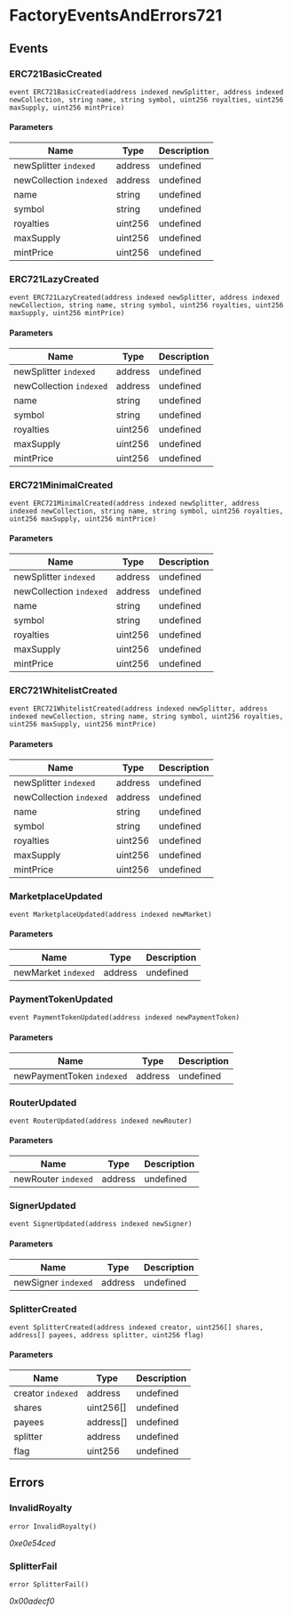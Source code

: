 # FactoryEventsAndErrors721

## Events

### ERC721BasicCreated

```solidity
event ERC721BasicCreated(address indexed newSplitter, address indexed newCollection, string name, string symbol, uint256 royalties, uint256 maxSupply, uint256 mintPrice)
```

#### Parameters

| Name                    | Type    | Description |
| ----------------------- | ------- | ----------- |
| newSplitter `indexed`   | address | undefined   |
| newCollection `indexed` | address | undefined   |
| name                    | string  | undefined   |
| symbol                  | string  | undefined   |
| royalties               | uint256 | undefined   |
| maxSupply               | uint256 | undefined   |
| mintPrice               | uint256 | undefined   |

### ERC721LazyCreated

```solidity
event ERC721LazyCreated(address indexed newSplitter, address indexed newCollection, string name, string symbol, uint256 royalties, uint256 maxSupply, uint256 mintPrice)
```

#### Parameters

| Name                    | Type    | Description |
| ----------------------- | ------- | ----------- |
| newSplitter `indexed`   | address | undefined   |
| newCollection `indexed` | address | undefined   |
| name                    | string  | undefined   |
| symbol                  | string  | undefined   |
| royalties               | uint256 | undefined   |
| maxSupply               | uint256 | undefined   |
| mintPrice               | uint256 | undefined   |

### ERC721MinimalCreated

```solidity
event ERC721MinimalCreated(address indexed newSplitter, address indexed newCollection, string name, string symbol, uint256 royalties, uint256 maxSupply, uint256 mintPrice)
```

#### Parameters

| Name                    | Type    | Description |
| ----------------------- | ------- | ----------- |
| newSplitter `indexed`   | address | undefined   |
| newCollection `indexed` | address | undefined   |
| name                    | string  | undefined   |
| symbol                  | string  | undefined   |
| royalties               | uint256 | undefined   |
| maxSupply               | uint256 | undefined   |
| mintPrice               | uint256 | undefined   |

### ERC721WhitelistCreated

```solidity
event ERC721WhitelistCreated(address indexed newSplitter, address indexed newCollection, string name, string symbol, uint256 royalties, uint256 maxSupply, uint256 mintPrice)
```

#### Parameters

| Name                    | Type    | Description |
| ----------------------- | ------- | ----------- |
| newSplitter `indexed`   | address | undefined   |
| newCollection `indexed` | address | undefined   |
| name                    | string  | undefined   |
| symbol                  | string  | undefined   |
| royalties               | uint256 | undefined   |
| maxSupply               | uint256 | undefined   |
| mintPrice               | uint256 | undefined   |

### MarketplaceUpdated

```solidity
event MarketplaceUpdated(address indexed newMarket)
```

#### Parameters

| Name                | Type    | Description |
| ------------------- | ------- | ----------- |
| newMarket `indexed` | address | undefined   |

### PaymentTokenUpdated

```solidity
event PaymentTokenUpdated(address indexed newPaymentToken)
```

#### Parameters

| Name                      | Type    | Description |
| ------------------------- | ------- | ----------- |
| newPaymentToken `indexed` | address | undefined   |

### RouterUpdated

```solidity
event RouterUpdated(address indexed newRouter)
```

#### Parameters

| Name                | Type    | Description |
| ------------------- | ------- | ----------- |
| newRouter `indexed` | address | undefined   |

### SignerUpdated

```solidity
event SignerUpdated(address indexed newSigner)
```

#### Parameters

| Name                | Type    | Description |
| ------------------- | ------- | ----------- |
| newSigner `indexed` | address | undefined   |

### SplitterCreated

```solidity
event SplitterCreated(address indexed creator, uint256[] shares, address[] payees, address splitter, uint256 flag)
```

#### Parameters

| Name              | Type      | Description |
| ----------------- | --------- | ----------- |
| creator `indexed` | address   | undefined   |
| shares            | uint256[] | undefined   |
| payees            | address[] | undefined   |
| splitter          | address   | undefined   |
| flag              | uint256   | undefined   |

## Errors

### InvalidRoyalty

```solidity
error InvalidRoyalty()
```

_0xe0e54ced_

### SplitterFail

```solidity
error SplitterFail()
```

_0x00adecf0_
